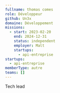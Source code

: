 ```yaml
---
fullname: thomas comes
role: Développeur
github: Un3x
domaine: Développement
missions:
  - start: 2023-02-20
    end: 2024-12-31
    status: independent
    employer: Malt
    startups:
      - api-entreprise
startups:
  - api-entreprise
memberType: autre
teams: []
---
```

Tech lead